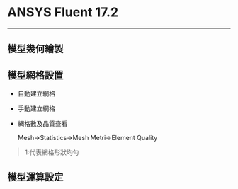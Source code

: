 # ANSYS Fluent 17.2
---
## 模型幾何繪製

## 模型網格設置
- 自動建立網格
- 手動建立網格
- 網格數及品質查看
  
  Mesh→Statistics→Mesh Metri→Element Quality

 >1:代表網格形狀均勻

## 模型運算設定

